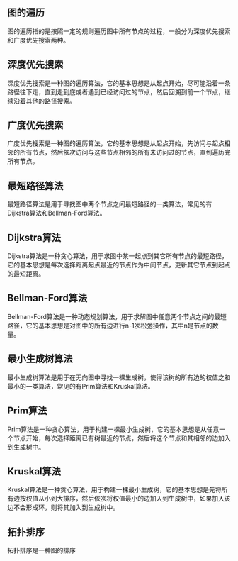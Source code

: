 ## 图的遍历

图的遍历指的是按照一定的规则遍历图中所有节点的过程，一般分为深度优先搜索和广度优先搜索两种。

## 深度优先搜索

深度优先搜索是一种图的遍历算法，它的基本思想是从起点开始，尽可能沿着一条路径往下走，直到走到底或者遇到已经访问过的节点，然后回溯到前一个节点，继续沿着其他的路径搜索。

## 广度优先搜索

广度优先搜索是一种图的遍历算法，它的基本思想是从起点开始，先访问与起点相邻的所有节点，然后依次访问与这些节点相邻的所有未访问过的节点，直到遍历完所有节点。

## 最短路径算法

最短路径算法是用于寻找图中两个节点之间最短路径的一类算法，常见的有Dijkstra算法和Bellman-Ford算法。

## Dijkstra算法

Dijkstra算法是一种贪心算法，用于求图中某一起点到其它所有节点的最短路径，它的基本思想是每次选择距离起点最近的节点作为中间节点，更新其它节点到起点的最短距离。

## Bellman-Ford算法

Bellman-Ford算法是一种动态规划算法，用于求解图中任意两个节点之间的最短路径，它的基本思想是对图中的所有边进行n-1次松弛操作，其中n是节点的数量。

## 最小生成树算法

最小生成树算法是用于在无向图中寻找一棵生成树，使得该树的所有边的权值之和最小的一类算法，常见的有Prim算法和Kruskal算法。

## Prim算法

Prim算法是一种贪心算法，用于构建一棵最小生成树，它的基本思想是从任意一个节点开始，每次选择距离已有树最近的节点，然后将这个节点和其相邻的边加入到生成树中。

## Kruskal算法

Kruskal算法是一种贪心算法，用于构建一棵最小生成树，它的基本思想是先将所有边按权值从小到大排序，然后依次将权值最小的边加入到生成树中，如果加入该边不会形成环，则将其加入到生成树中。

## 拓扑排序

拓扑排序是一种图的排序